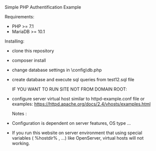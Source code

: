 Simple PHP Authentification Example

Requirements:
- PHP >= 7.1
- MariaDB >= 10.1


Installing:
- clone this repository
- composer install
- change database settings in \config\db.php
- create database and execute sql queries from test12.sql file

  IF YOU WANT TO RUN SITE NOT FROM DOMAIN ROOT:
- configure server virtual host similar to httpd-example.conf file
  or examples: https://httpd.apache.org/docs/2.4/vhosts/examples.html
  
  
  
  Notes :
- Configuration is dependent on server features, OS type ...
- If you run this website on server environment that using special variables ( %hostdir% , ...)
  like OpenServer, virtual hosts will not working.

  